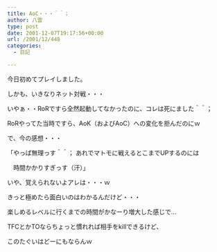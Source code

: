 ```yaml
---
title: AoC・・・＾＾；
author: 八雲
type: post
date: 2001-12-07T19:17:56+00:00
url: /2001/12/448
categories:
  - 日記

---
```

今日初めてプレイしました。
  
しかも、いきなりネット対戦・・・
  
いやぁ・・RoRですら全然起動してなかったのに、コレは死にました＾＾；
  
RoRやってた当時ですら、AoK（およびAoC）への変化を拒んだのにｗ

で、今の感想・・・

「やっぱ無理っす＾＾； あれでマトモに戦えるとこまでUPするのには
  
　時間かかりすぎっす（汗）」

いや、覚えられないよアレは・・・ｗ
  
きっと極めたら面白いのはわかるんだけど・・・
  
楽しめるレベルに行くまでの時間がかなーり増大した感じで…
  
TFCとかTOならちょっと慣れれば相手をkillできるけど、
  
このたぐいはどーにもならんｗ